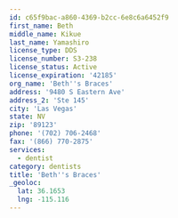 ```yaml
---
id: c65f9bac-a860-4369-b2cc-6e8c6a6452f9
first_name: Beth
middle_name: Kikue
last_name: Yamashiro
license_type: DDS
license_number: S3-238
license_status: Active
license_expiration: '42185'
org_name: 'Beth''s Braces'
address: '9480 S Eastern Ave'
address_2: 'Ste 145'
city: 'Las Vegas'
state: NV
zip: '89123'
phone: '(702) 706-2468'
fax: '(866) 770-2875'
services:
  - dentist
category: dentists
title: 'Beth''s Braces'
_geoloc:
  lat: 36.1653
  lng: -115.116
---
```

